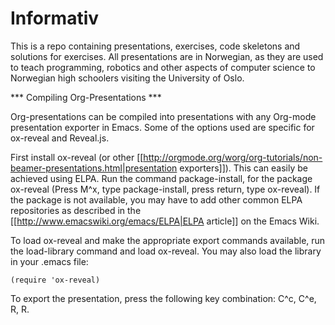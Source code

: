 Informativ
==========

This is a repo containing presentations, exercises, code skeletons and
solutions for exercises. All presentations are in Norwegian, as they
are used to teach programming, robotics and other aspects of computer
science to Norwegian high schoolers visiting the University of Oslo.

*** Compiling Org-Presentations ***

Org-presentations can be compiled into presentations with any Org-mode
presentation exporter in Emacs. Some of the options used are specific
for ox-reveal and Reveal.js.

First install ox-reveal (or other
[[http://orgmode.org/worg/org-tutorials/non-beamer-presentations.html|presentation exporters]]). This
can easily be achieved using ELPA. Run the command package-install,
for the package ox-reveal (Press M^x, type package-install, press
return, type ox-reveal). If the package is not available, you may have
to add other common ELPA repositories as described in the
[[http://www.emacswiki.org/emacs/ELPA|ELPA article]] on the Emacs
Wiki.

To load ox-reveal and make the appropriate export commands available,
run the load-library command and load ox-reveal. You may also load the library in your .emacs file:

    (require 'ox-reveal)

To export the presentation, press the following key combination: C^c,
C^e, R, R.
